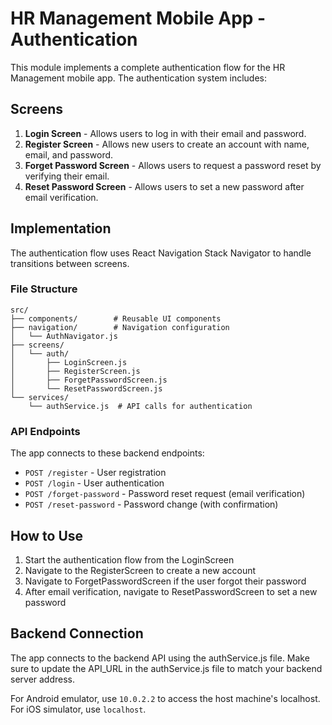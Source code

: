 # HR Management Mobile App - Authentication

This module implements a complete authentication flow for the HR Management mobile app. The authentication system includes:

## Screens

1. **Login Screen** - Allows users to log in with their email and password.
2. **Register Screen** - Allows new users to create an account with name, email, and password.
3. **Forget Password Screen** - Allows users to request a password reset by verifying their email.
4. **Reset Password Screen** - Allows users to set a new password after email verification.

## Implementation

The authentication flow uses React Navigation Stack Navigator to handle transitions between screens.

### File Structure

```
src/
├── components/        # Reusable UI components
├── navigation/        # Navigation configuration
│   └── AuthNavigator.js
├── screens/
│   └── auth/
│       ├── LoginScreen.js
│       ├── RegisterScreen.js
│       ├── ForgetPasswordScreen.js
│       └── ResetPasswordScreen.js
└── services/
    └── authService.js  # API calls for authentication
```

### API Endpoints

The app connects to these backend endpoints:

- `POST /register` - User registration
- `POST /login` - User authentication
- `POST /forget-password` - Password reset request (email verification)
- `POST /reset-password` - Password change (with confirmation)

## How to Use

1. Start the authentication flow from the LoginScreen
2. Navigate to the RegisterScreen to create a new account
3. Navigate to ForgetPasswordScreen if the user forgot their password
4. After email verification, navigate to ResetPasswordScreen to set a new password

## Backend Connection

The app connects to the backend API using the authService.js file. Make sure to update the API_URL in the authService.js file to match your backend server address.

For Android emulator, use `10.0.2.2` to access the host machine's localhost. For iOS simulator, use `localhost`. 